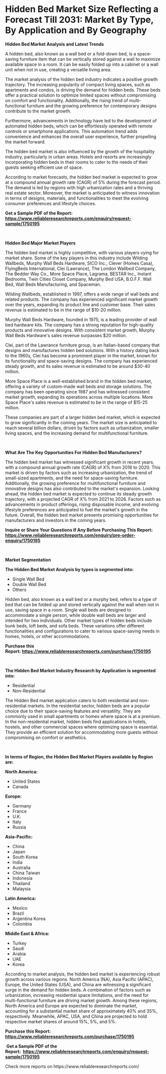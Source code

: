 <p><h1>Hidden Bed Market Size Reflecting a Forecast Till 2031: Market By Type, By Application and By Geography</h1></p><p><strong>Hidden Bed Market Analysis and Latest Trends</strong></p>
<p><p>A hidden bed, also known as a wall bed or a fold-down bed, is a space-saving furniture item that can be vertically stored against a wall to maximize available space in a room. It can be easily folded up into a cabinet or a wall unit when not in use, creating a versatile living area.</p><p>The market analysis of the hidden bed industry indicates a positive growth trajectory. The increasing popularity of compact living spaces, such as apartments and condos, is driving the demand for hidden beds. These beds offer a practical solution to optimize limited spaces without compromising on comfort and functionality. Additionally, the rising trend of multi-functional furniture and the growing preference for contemporary designs contribute to the market growth.</p><p>Furthermore, advancements in technology have led to the development of automated hidden beds, which can be effortlessly operated with remote controls or smartphone applications. This automation trend adds convenience and enhances the overall user experience, further propelling the market forward.</p><p>The hidden bed market is also influenced by the growth of the hospitality industry, particularly in urban areas. Hotels and resorts are increasingly incorporating hidden beds in their rooms to cater to the needs of their guests seeking efficient use of space.</p><p>According to market forecasts, the hidden bed market is expected to grow at a compound annual growth rate (CAGR) of 5% during the forecast period. The demand is led by regions with high urbanization rates and a thriving real estate sector. Moreover, the market is anticipated to witness innovation in terms of designs, materials, and functionalities to meet the evolving consumer preferences and lifestyle choices.</p></p>
<p><strong>Get a Sample PDF of the Report:&nbsp; <a href="https://www.reliableresearchreports.com/enquiry/request-sample/1750195">https://www.reliableresearchreports.com/enquiry/request-sample/1750195</a></strong></p>
<p>&nbsp;</p>
<p><strong>Hidden Bed Major Market Players</strong></p>
<p><p>The hidden bed market is highly competitive, with various players vying for market share. Some of the key players in this industry include Wilding Wallbeds, Murphy Wall Beds Hardware, SICO Inc., Clever (Homes Casa), FlyingBeds International, Clei (Lawrance), The London Wallbed Company, The Bedder Way Co., More Space Place, Lagrama, BESTAR Inc., Instant Bedrooms, Twin Cities Closet Company, Murphy Bed USA, B.O.F.F. Wall Bed, Wall Beds Manufacturing, and Spaceman.</p><p>Wilding Wallbeds, established in 1997, offers a wide range of wall beds and related products. The company has experienced significant market growth over the years, expanding its product line and customer base. Their sales revenue is estimated to be in the range of $10-20 million.</p><p>Murphy Wall Beds Hardware, founded in 1975, is a leading provider of wall bed hardware kits. The company has a strong reputation for high-quality products and innovative designs. With consistent market growth, Murphy Wall Beds Hardware's sales revenue surpasses $20 million.</p><p>Clei, part of the Lawrance furniture group, is an Italian-based company that designs and manufactures hidden bed solutions. With a history dating back to the 1960s, Clei has become a prominent player in the market, known for its functionality and space-saving designs. The company has experienced steady growth, and its sales revenue is estimated to be around $30-40 million.</p><p>More Space Place is a well-established brand in the hidden bed market, offering a variety of custom-made wall beds and storage solutions. The company has been operating since 1987 and has witnessed consistent market growth, expanding its operations across multiple locations. More Space Place's sales revenue is estimated to be in the range of $15-25 million.</p><p>These companies are part of a larger hidden bed market, which is expected to grow significantly in the coming years. The market size is anticipated to reach several billion dollars, driven by factors such as urbanization, smaller living spaces, and the increasing demand for multifunctional furniture.</p></p>
<p>&nbsp;</p>
<p><strong>What Are The Key Opportunities For Hidden Bed Manufacturers?</strong></p>
<p><p>The hidden bed market has witnessed significant growth in recent years, with a compound annual growth rate (CAGR) of X% from 2016 to 2020. This market is driven by factors such as increasing urbanization, the trend of small-sized apartments, and the need for space-saving furniture. Additionally, the growing preference for multifunctional furniture and innovative designs has also contributed to the market's expansion. Looking ahead, the hidden bed market is expected to continue its steady growth trajectory, with a projected CAGR of X% from 2021 to 2026. Factors such as advancements in product offerings, rising disposable income, and evolving lifestyle preferences are anticipated to fuel the market's growth in the future. Overall, the hidden bed market presents promising opportunities for manufacturers and investors in the coming years.</p></p>
<p><strong>Inquire or Share Your Questions If Any Before Purchasing This Report: <a href="https://www.reliableresearchreports.com/enquiry/pre-order-enquiry/1750195">https://www.reliableresearchreports.com/enquiry/pre-order-enquiry/1750195</a></strong></p>
<p>&nbsp;</p>
<p><strong>Market Segmentation</strong></p>
<p><strong>The Hidden Bed Market Analysis by types is segmented into:</strong></p>
<p><ul><li>Single Wall Bed</li><li>Double Wall Bed</li><li>Others</li></ul></p>
<p><p>Hidden bed, also known as a wall bed or a murphy bed, refers to a type of bed that can be folded up and stored vertically against the wall when not in use, saving space in a room. Single wall beds are designed to accommodate a single person, while double wall beds are larger and intended for two individuals. Other market types of hidden beds include bunk beds, loft beds, and sofa beds. These variations offer different functionalities and configurations to cater to various space-saving needs in homes, hotels, or other accommodations.</p></p>
<p><strong>Purchase this Report:&nbsp;<a href="https://www.reliableresearchreports.com/purchase/1750195">https://www.reliableresearchreports.com/purchase/1750195</a></strong></p>
<p>&nbsp;</p>
<p><strong>The Hidden Bed Market Industry Research by Application is segmented into:</strong></p>
<p><ul><li>Residential</li><li>Non-Residential</li></ul></p>
<p><p>The Hidden Bed market application caters to both residential and non-residential markets. In the residential sector, hidden beds are a popular choice due to their space-saving features and versatility. They are commonly used in small apartments or homes where space is at a premium. In the non-residential market, hidden beds find applications in hotels, hostels, and other commercial spaces where optimizing space is essential. They provide an efficient solution for accommodating more guests without compromising on comfort or aesthetics.</p></p>
<p>&nbsp;</p>
<p><strong>In terms of Region, the Hidden Bed Market Players available by Region are:</strong></p>
<p>
    <p> <strong> North America: </strong>
        <ul>
            <li>United States</li>
            <li>Canada</li>
        </ul>
        </p> 
    <p> <strong> Europe: </strong>
        <ul>
            <li>Germany</li>
            <li>France</li>
            <li>U.K.</li>
            <li>Italy</li>
            <li>Russia</li>
        </ul>
        </p> 
    <p> <strong> Asia-Pacific: </strong>
        <ul>
            <li>China</li>
            <li>Japan</li>
            <li>South Korea</li>
            <li>India</li>
            <li>Australia</li>
            <li>China Taiwan</li>
            <li>Indonesia</li>
            <li>Thailand</li>
            <li>Malaysia</li>
        </ul>
        </p> 
    <p> <strong> Latin America: </strong>
        <ul>
            <li>Mexico</li>
            <li>Brazil</li>
            <li>Argentina Korea</li>
            <li>Colombia</li>
        </ul>
        </p> 
    <p> <strong> Middle East & Africa: </strong>
        <ul>
            <li>Turkey</li>
            <li>Saudi</li>
            <li>Arabia</li>
            <li>UAE</li>
            <li>Korea</li>
        </ul>
    </p>
    </p>
<p><p>According to market analysis, the hidden bed market is experiencing robust growth across various regions. North America (NA), Asia Pacific (APAC), Europe, the United States (USA), and China are witnessing a significant surge in the demand for hidden beds. A combination of factors such as urbanization, increasing residential space limitations, and the need for multi-functional furniture are driving market growth. Among these regions, North America and Europe are expected to dominate the market, accounting for a substantial market share of approximately 40% and 35%, respectively. Meanwhile, APAC, USA, and China are projected to hold respective market shares of around 15%, 5%, and 5%.</p></p>
<p><strong>Purchase this Report: <a href="https://www.reliableresearchreports.com/purchase/1750195">https://www.reliableresearchreports.com/purchase/1750195</a></strong></p>
<p>&nbsp;<strong>Get a Sample PDF of the Report:&nbsp;&nbsp;<a href="https://www.reliableresearchreports.com/enquiry/request-sample/1750195">https://www.reliableresearchreports.com/enquiry/request-sample/1750195</a></strong></p>
<p><strong></strong></p>
<p>Check more reports on https://www.reliableresearchreports.com/</p>